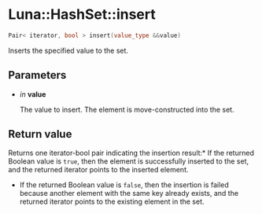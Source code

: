 # Luna::HashSet::insert

```c++
Pair< iterator, bool > insert(value_type &&value)
```

Inserts the specified value to the set. 



## Parameters
* *in* **value**

    The value to insert. The element is move-constructed into the set. 

## Return value
Returns one iterator-bool pair indicating the insertion result:* If the returned Boolean value is `true`, then the element is successfully inserted to the set, and the returned iterator points to the inserted element.

* If the returned Boolean value is `false`, then the insertion is failed because another element with the same key already exists, and the returned iterator points to the existing element in the set. 


